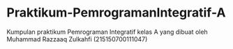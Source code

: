 # Praktikum-PemrogramanIntegratif-A
Kumpulan praktikum Pemrograman Integratif kelas A yang dibuat oleh Muhammad Razzaaq Zulkahfi (215150700111047)
